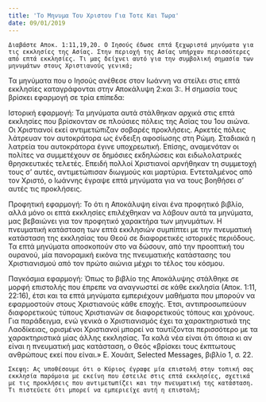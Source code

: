 ```yaml
---
title: 'Το Μηνυμα Του Χριστου Για Τοτε Και Τωρα'
date: 09/01/2019
---
```


`Διαβάστε Αποκ. 1:11,19,20. Ο Ιησούς έδωσε επτά ξεχωριστά μηνύματα για τις εκκλησίες της Ασίας. Στην περιοχή της Ασίας υπήρχαν περισσότερες από επτά εκκλησίες. Τι μας δείχνει αυτό για την συμβολική σημασία των μηνυμάτων στους Χριστιανούς γενικά;`

Τα μηνύματα που ο Ιησούς ανέθεσε στον Ιωάννη να στείλει στις επτά εκκλησίες καταγράφονται στην Αποκάλυψη 2:και 3:. Η σημασία τους βρίσκει εφαρμογή σε τρία επίπεδα:

Ιστορική εφαρμογή: Τα μηνύματα αυτά στάλθηκαν αρχικά στις επτά εκκλησίες που βρίσκονταν σε πλούσιες πόλεις της Ασίας του 1ου αιώνα. Οι Χριστιανοί εκεί αντιμετώπιζαν σοβαρές προκλήσεις. Αρκετές πόλεις λάτρευαν τον αυτοκράτορα ως ένδειξη αφοσίωσης στη Ρώμη. Σταδιακά η λατρεία του αυτοκράτορα έγινε υποχρεωτική. Επίσης, αναμενόταν οι πολίτες να συμμετέχουν σε δημόσιες εκδηλώσεις και ειδωλολατρικές θρησκευτικές τελετές. Επειδή πολλοί Χριστιανοί αρνήθηκαν τη συμμετοχή τους σ’ αυτές, αντιμετώπισαν διωγμούς και μαρτύρια. Εντεταλμένος από τον Χριστό, ο Ιωάννης έγραψε επτά μηνύματα για να τους βοηθήσει σ’ αυτές τις προκλήσεις.  

Προφητική εφαρμογή: Το ότι η Αποκάλυψη είναι ένα προφητικό βιβλίο, αλλά μόνο οι επτά εκκλησίες επιλέχθηκαν να λάβουν αυτά τα μηνύματα, μας βεβαιώνει για τον προφητικό χαρακτήρα των μηνυμάτων. Η πνευματική κατάσταση των επτά εκκλησιών συμπίπτει με την πνευματική κατάσταση της εκκλησίας του Θεού σε διαφορετικές ιστορικές περιόδους. Τα επτά μηνύματα αποσκοπούν στο να δώσουν, από την προοπτική του ουρανού, μία πανοραμική εικόνα της πνευματικής κατάστασης του Χριστιανισμού από τον πρώτο αιώνια μέχρι το τέλος του κόσμου.

Παγκόσμια εφαρμογή: Όπως το βιβλίο της Αποκάλυψης στάλθηκε σε μορφή επιστολής που έπρεπε να αναγνωστεί σε κάθε εκκλησία (Αποκ. 1:11, 22:16), έτσι και τα επτά μηνύματα εμπεριέχουν μαθήματα που μπορούν να εφαρμοστούν στους Χριστιανούς κάθε εποχής. Έτσι, αντιπροσωπεύουν διαφορετικούς τύπους Χριστιανών σε διαφορετικούς τόπους και χρόνους. Για παράδειγμα, ενώ γενικά ο Χριστιανισμός έχει τα χαρακτηριστικά της Λαοδίκειας, ορισμένοι Χριστιανοί μπορεί να ταυτίζονται περισσότερο με τα χαρακτηριστικά μίας άλλης εκκλησίας. Τα καλά νέα είναι ότι όποια κι αν είναι η πνευματική μας κατάσταση, ο Θεός «βρίσκει τους έκπτωτους ανθρώπους εκεί που είναι.» Ε. Χουάιτ, Selected Messages, βιβλίο 1, σ. 22.

`Σκεψη: Ας υποθέσουμε ότι ο Κύριος έγραφε μία επιστολή στην τοπική σας εκκλησία παρόμοια με εκείνη που έστειλε στις επτά εκκλησίες, σχετικά με τις προκλήσεις που αντιμετωπίζει και την πνευματική της κατάσταση. Τι πιστεύετε ότι μπορεί να εμπεριείχε αυτή η επιστολή;`